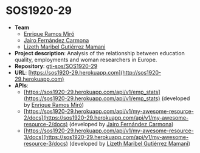 # SOS1920-29

- **Team**
  - [Enrique Ramos Miró](https://github.com/enramir)
  - [Jairo Fernández Carmona](https://github.com/jairo25fdez)
  - [Lizeth Maribel Gutiérrez Mamani](https://github.com/lizethgutierrez)
- **Project description**: Analysis of the relationship between education quality, employments and woman researchers in Europe.
- **Repository**: [gti-sos/SOS1920-29](https://github.com/gti-sos/SOS1920-29)
- **URL**: [https://sos1920-29.herokuapp.com](http://sos1920-29.herokuapp.com)
-  **APIs**:
    - [https://sos1920-29.herokuapp.com/api/v1/emp_stats](https://sos1920-29.herokuapp.com/api/v1/emp_stats) (developed by [Enrique Ramos Miró](https://github.com/enramir))
    - [https://sos1920-29.herokuapp.com/api/v1/my-awesome-resource-2/docs](https://sos1920-29.herokuapp.com/api/v1/my-awesome-resource-2/docs) (developed by [Jairo Fernández Carmona](https://github.com/jairo25fdez))
    - [https://sos1920-29.herokuapp.com/api/v1/my-awesome-resource-3/docs](https://sos1920-29.herokuapp.com/api/v1/my-awesome-resource-3/docs) (developed by [Lizeth Maribel Gutiérrez Mamani](https://github.com/lizethgutierrez))